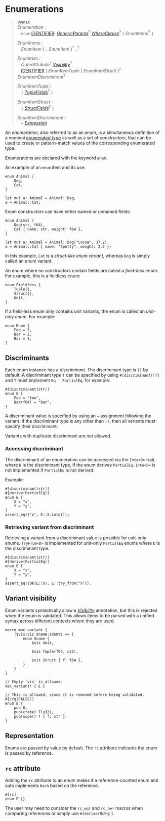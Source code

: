 # Enumerations

> **<sup>Syntax</sup>**\
> _Enumeration_ :\
> &nbsp;&nbsp; `enum`
>    [IDENTIFIER]&nbsp;
>    [_GenericParams_]<sup>?</sup>
>    [_WhereClause_]<sup>?</sup>
>    `{` _EnumItems_<sup>?</sup> `}`
>
> _EnumItems_ :\
> &nbsp;&nbsp; _EnumItem_ ( `,` _EnumItem_ )<sup>\*</sup> `,`<sup>?</sup>
>
> _EnumItem_ :\
> &nbsp;&nbsp; _OuterAttribute_<sup>\*</sup> [_Visibility_]<sup>?</sup>\
> &nbsp;&nbsp; [IDENTIFIER]&nbsp;( _EnumItemTuple_ | _EnumItemStruct_ )<sup>?</sup>
>                                _EnumItemDiscriminant_<sup>?</sup>
>
> _EnumItemTuple_ :\
> &nbsp;&nbsp; `(` [_TupleFields_]<sup>?</sup> `)`
>
> _EnumItemStruct_ :\
> &nbsp;&nbsp; `{` [_StructFields_]<sup>?</sup> `}`
>
> _EnumItemDiscriminant_ :\
> &nbsp;&nbsp; `=` [_Expression_]

An *enumeration*, also referred to as an *enum*, is a simultaneous definition of a
nominal [enumerated type] as well as a set of *constructors*, that can be used
to create or pattern-match values of the corresponding enumerated type.

Enumerations are declared with the keyword `enum`.

An example of an `enum` item and its use:

```ds
enum Animal {
    Dog,
    Cat,
}

let mut a: Animal = Animal::Dog;
a = Animal::Cat;
```

Enum constructors can have either named or unnamed fields:

```ds
enum Animal {
    Dog(str, f64),
    Cat { name: str, weight: f64 },
}

let mut a: Animal = Animal::Dog("Cocoa", 37.2);
a = Animal::Cat { name: "Spotty", weight: 2.7 };
```

In this example, `Cat` is a _struct-like enum variant_, whereas `Dog` is simply
called an enum variant.

An enum where no constructors contain fields are called a
*<span id="field-less-enum">field-less enum</span>*. For example, this is a fieldless enum:

```ds
enum Fieldless {
    Tuple(),
    Struct{},
    Unit,
}
```

If a field-less enum only contains unit variants, the enum is called an
*<span id="unit-only-enum">unit-only enum</span>*. For example:

```ds
enum Enum {
    Foo = 3,
    Bar = 2,
    Baz = 1,
}
```

## Discriminants

Each enum instance has a _discriminant_. The discriminant type is `()` by default. A discriminant type `T` can be specified by using `#[discriminant(T)]` and `T` must implement `Eq | PartialEq`; for example:

```ds
#[discriminant(str)]
enum E {
    Foo = "foo",
    Bar(f64) = "bar",
}
```

A discriminant value is specified by using an `=` assignment following the variant. If the discriminant type is any other than `()`, then all variants must specify their discriminant.

Variants with duplicate discriminant are not allowed.

### Accessing discriminant

The discriminant of an enumeration can be accessed via the `Into<D>` trait, where `D` is the discriminant type, if the enum derives `PartialEq`. `Into<D>` is not implemented if `PartialEq` is not derived.

Example:

```ds
#[discriminant(str)]
#[derive(PartialEq)]
enum E {
    X = "x",
    Y = "y",
}
assert_eq!("x", E::X.into());
```

### Retrieving variant from discriminant

Retrieving a variant from a discriminant value is possible for unit-only enums. `TryFrom<D>` is implemented for unit-only `PartialEq` enums where `D` is the discriminant type.

```ds
#[discriminant(str)]
#[derive(PartialEq)]
enum E {
    X = "x",
    Y = "y",
}
assert_eq!(Ok(E::X), E::try_from("x"));
```

## Variant visibility

Enum variants syntactically allow a [_Visibility_] annotation, but this is
rejected when the enum is validated. This allows items to be parsed with a
unified syntax across different contexts where they are used.

```ds
macro mac_variant {
    ($vis:vis $name:ident) => {
        enum $name {
            $vis Unit,

            $vis Tuple(f64, u32),

            $vis Struct { f: f64 },
        }
    }
}

// Empty `vis` is allowed.
mac_variant! { E }

// This is allowed, since it is removed before being validated.
#[cfg(FALSE)]
enum E {
    pub U,
    pub(crate) T(u32),
    pub(super) T { f: str }
}
```

## Representation

Enums are passed by value by default. The `rc` attribute indicates the enum is passed by reference.

## `rc` attribute

Adding the `rc` attribute to an enum makes it a reference-counted enum and auto implements `Hash` based on the reference.

```ds
#[rc]
enum E {}
```

The user may need to consider the `rc_eq!` and `rc_ne!` macros when comparing references or simply use `#[derive(RcEq)]`.

[IDENTIFIER]: ../identifiers.md
[_GenericParams_]: generics.md
[_WhereClause_]: generics.md#where-clauses
[_Expression_]: ../expressions.md
[_TupleFields_]: structs.md
[_StructFields_]: structs.md
[_Visibility_]: ../visibility-and-privacy.md
[enumerated type]: ../types/enum.md
[never type]: ../types/never.md
[unit-only]: #unit-only-enum
[numeric cast]: ../expressions/operator-expr.md#semantics
[constant expression]: ../const_eval.md#constant-expressions
[default representation]: ../type-layout.md#the-default-representation
[primitive representation]: ../type-layout.md#primitive-representations
[`C` representation]: ../type-layout.md#the-c-representation
[Field-less enums]: #field-less-enum
